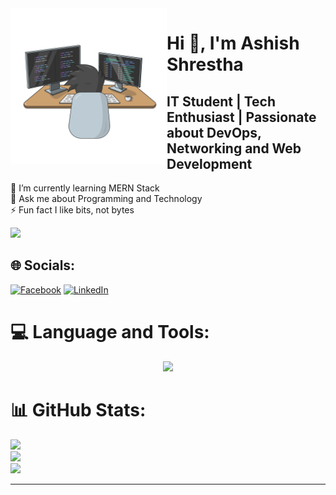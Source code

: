 <img src="https://raw.githubusercontent.com/pratishshr/pratishshr/master/developer.svg" width="250px" align="left" />

# Hi 👋, I'm Ashish Shrestha
## IT Student | Tech Enthusiast | Passionate about DevOps, Networking and Web Development
🌱 I’m currently learning MERN Stack<br>💬 Ask me about Programming and Technology<br>⚡ Fun fact I like bits, not bytes

[![](https://visitcount.itsvg.in/api?id=ashish-shr&icon=0&color=0)](https://visitcount.itsvg.in)

## 🌐 Socials:
[![Facebook](https://img.shields.io/badge/Facebook-%231877F2.svg?logo=Facebook&logoColor=white)](https://facebook.com/ashish.ctha) [![LinkedIn](https://img.shields.io/badge/LinkedIn-%230077B5.svg?logo=linkedin&logoColor=white)](https://linkedin.com/in/ash-shrestha) 

# 💻 Language and Tools:
<p align="center">
  <a href="https://skillicons.dev">
    <img style="aspect-ratio: 1 / 1;" src="https://skillicons.dev/icons?i=c,cpp,cs,java,py,bash,html,css,sass,javascript,ts,php,mysql,mongodb,express,react,nodejs,linux,aws,azure,docker,kubernetes,figma,vscode,git,github&perline=10&theme=dark" />
  </a>
</p>

# 📊 GitHub Stats:
![](https://github-readme-stats.vercel.app/api?username=ashish-shr&theme=dark&hide_border=false&include_all_commits=true&count_private=true)<br/>
![](https://github-readme-streak-stats.herokuapp.com/?user=ashish-shr&theme=dark&hide_border=false)<br/>
![](https://github-readme-stats.vercel.app/api/top-langs/?username=ashish-shr&theme=dark&hide_border=false&include_all_commits=true&count_private=true&layout=compact)

---


<!-- Proudly created with GPRM ( https://gprm.itsvg.in ) -->
